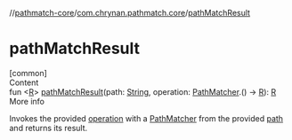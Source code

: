 //[pathmatch-core](../../index.md)/[com.chrynan.pathmatch.core](index.md)/[pathMatchResult](path-match-result.md)



# pathMatchResult  
[common]  
Content  
fun <[R](path-match-result.md)> [pathMatchResult](path-match-result.md)(path: [String](https://kotlinlang.org/api/latest/jvm/stdlib/kotlin/-string/index.html), operation: [PathMatcher](-path-matcher/index.md).() -> [R](path-match-result.md)): [R](path-match-result.md)  
More info  


Invokes the provided [operation](path-match-result.md) with a [PathMatcher](-path-matcher/index.md) from the provided [path](path-match-result.md) and returns its result.

  



